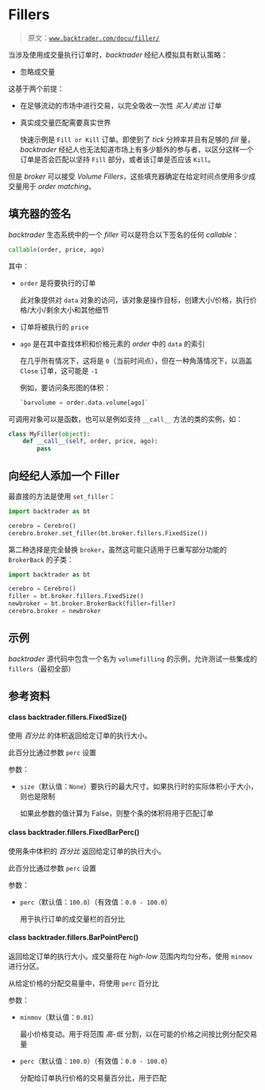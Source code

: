 # Fillers

> 原文：[`www.backtrader.com/docu/filler/`](https://www.backtrader.com/docu/filler/)

当涉及使用成交量执行订单时，*backtrader* 经纪人模拟具有默认策略：

+   忽略成交量

这基于两个前提：

+   在足够流动的市场中进行交易，以完全吸收一次性 *买入/卖出* 订单

+   真实成交量匹配需要真实世界

    快速示例是 `Fill or Kill` 订单。即使到了 *tick* 分辨率并且有足够的 *fill* 量，*backtrader* 经纪人也无法知道市场上有多少额外的参与者，以区分这样一个订单是否会匹配以坚持 `Fill` 部分，或者该订单是否应该 `Kill`。

但是 *broker* 可以接受 *Volume Fillers*，这些填充器确定在给定时间点使用多少成交量用于 *order matching*。

## 填充器的签名

*backtrader* 生态系统中的一个 *filler* 可以是符合以下签名的任何 *callable*：

```py
callable(order, price, ago)
```

其中：

+   `order` 是将要执行的订单

    此对象提供对 `data` 对象的访问，该对象是操作目标，创建大小/价格，执行价格/大小/剩余大小和其他细节

+   订单将被执行的 `price`

+   `ago` 是在其中查找体积和价格元素的 *order* 中的 `data` 的索引

    在几乎所有情况下，这将是 `0`（当前时间点），但在一种角落情况下，以涵盖 `Close` 订单，这可能是 `-1`

    例如，要访问条形图的体积：

    ```py
    `barvolume = order.data.volume[ago]` 
    ```

可调用对象可以是函数，也可以是例如支持 `__call__` 方法的类的实例，如：

```py
class MyFiller(object):
    def __call__(self, order, price, ago):
        pass
```

## 向经纪人添加一个 Filler

最直接的方法是使用 `set_filler`：

```py
import backtrader as bt

cerebro = Cerebro()
cerebro.broker.set_filler(bt.broker.fillers.FixedSize())
```

第二种选择是完全替换 `broker`，虽然这可能只适用于已重写部分功能的 `BrokerBack` 的子类：

```py
import backtrader as bt

cerebro = Cerebro()
filler = bt.broker.fillers.FixedSize()
newbroker = bt.broker.BrokerBack(filler=filler)
cerebro.broker = newbroker
```

## 示例

*backtrader* 源代码中包含一个名为 `volumefilling` 的示例，允许测试一些集成的 `fillers`（最初全部）

## 参考资料

#### class backtrader.fillers.FixedSize()

使用 *百分比* 的体积返回给定订单的执行大小。

此百分比通过参数 `perc` 设置

参数：

+   `size`（默认值：`None`）要执行的最大尺寸。如果执行时的实际体积小于大小，则也是限制

    如果此参数的值计算为 False，则整个条的体积将用于匹配订单

#### class backtrader.fillers.FixedBarPerc()

使用条中体积的 *百分比* 返回给定订单的执行大小。

此百分比通过参数 `perc` 设置

参数：

+   `perc`（默认值：`100.0`）（有效值：`0.0 - 100.0`）

    用于执行订单的成交量栏的百分比

#### class backtrader.fillers.BarPointPerc()

返回给定订单的执行大小。成交量将在 *high*-*low* 范围内均匀分布，使用 `minmov` 进行分区。

从给定价格的分配交易量中，将使用 `perc` 百分比

参数：

+   `minmov`（默认值：`0.01`）

    最小价格变动。用于将范围 *高*-*低* 分割，以在可能的价格之间按比例分配交易量

+   `perc`（默认值：`100.0`）（有效值：`0.0 - 100.0`）

    分配给订单执行价格的交易量百分比，用于匹配

